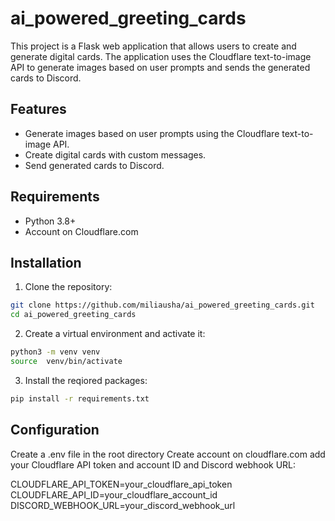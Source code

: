 # ai_powered_greeting_cards

This project is a Flask web application that allows users to create and generate digital cards. The application uses the Cloudflare text-to-image API to generate images based on user prompts and sends the generated cards to Discord.

## Features

- Generate images based on user prompts using the Cloudflare text-to-image API.
- Create digital cards with custom messages.
- Send generated cards to Discord.

## Requirements

- Python 3.8+
- Account on Cloudflare.com

## Installation

1. Clone the repository:

```bash
git clone https://github.com/miliausha/ai_powered_greeting_cards.git
cd ai_powered_greeting_cards

```

2. Create a virtual environment and activate it:

```bash
python3 -m venv venv
source  venv/bin/activate
```

3. Install the reqiored packages:

```bash
pip install -r requirements.txt
```

## Configuration

Create a .env file in the root directory
Create account on cloudflare.com
add your Cloudflare API token and account ID and Discord webhook URL:

CLOUDFLARE_API_TOKEN=your_cloudflare_api_token
CLOUDFLARE_API_ID=your_cloudflare_account_id
DISCORD_WEBHOOK_URL=your_discord_webhook_url
